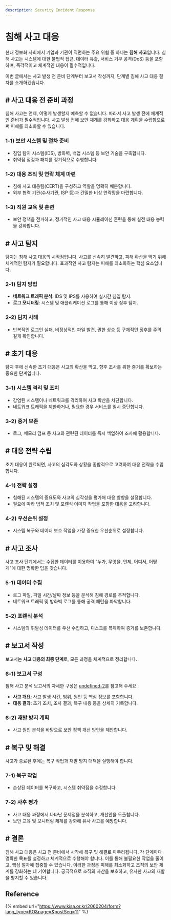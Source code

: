 ```yaml
---
description: Security Incident Response
---
```


# 침해 사고 대응

현대 정보화 사회에서 기업과 기관이 직면하는 주요 위협 중 하나는 **침해 사고**입니다. 침해 사고는 시스템에 대한 불법적 접근, 데이터 유출, 서비스 거부 공격(DoS) 등을 포함하며, 즉각적이고 체계적인 대응이 필수적입니다.&#x20;

이번 글에서는 사고 발생 전 준비 단계부터 보고서 작성까지, 단계별 침해 사고 대응 절차를 소개하겠습니다.



## # 사고 대응 전 준비 과정

침해 사고는 언제, 어떻게 발생할지 예측할 수 없습니다. 따라서 사고 발생 전에 체계적인 준비가 필수적입니다. 사고 발생 전에 보안 체계를 강화하고 대응 계획을 수립함으로써 피해를 최소화할 수 있습니다.

### 1-1) 보안 시스템 및 절차 준비

* 침입 탐지 시스템(IDS), 방화벽, 백업 시스템 등 보안 기술을 구축합니다.
* 취약점 점검과 패치를 정기적으로 수행합니다.

### 1-2) 대응 조직 및 연락 체계 마련

* 침해 사고 대응팀(CERT)을 구성하고 역할을 명확히 배분합니다.
* 외부 협력 기관(수사기관, ISP 등)과 긴밀한 비상 연락망을 마련합니다.

### 1-3) 직원 교육 및 훈련

* 보안 정책을 전파하고, 정기적인 사고 대응 시뮬레이션 훈련을 통해 실전 대응 능력을 강화합니다.



## # 사고 탐지

탐지는 침해 사고 대응의 시작점입니다. 사고를 신속히 발견하고, 피해 확산을 막기 위해 체계적인 탐지가 필요합니다. 효과적인 사고 탐지는 피해를 최소화하는 핵심 요소입니다.&#x20;

### 2-1) 탐지 방법

* **네트워크 트래픽 분석**: IDS 및 IPS를 사용하여 실시간 침입 탐지.
* **로그 모니터링**: 시스템 및 애플리케이션 로그를 통해 이상 징후 탐지.

### 2-2) 탐지 사례

* 반복적인 로그인 실패, 비정상적인 파일 발견, 권한 상승 등 구체적인 징후를 주의 깊게 확인합니다.



## # 초기 대응

탐지 후에 신속한 초기 대응은 사고의 확산을 막고, 향후 조사를 위한 증거를 확보하는 중요한 단계입니다.

### 3-1) 시스템 격리 및 조치

* 감염된 시스템이나 네트워크를 격리하여 사고 확산을 차단합니다.
* 네트워크 트래픽을 제한하거나, 필요한 경우 서비스를 일시 중단합니다.

### 3-2) 증거 보존

* 로그, 메모리 덤프 등 사고와 관련된 데이터를 즉시 백업하여 조사에 활용합니다.



## # 대응 전략 수립

초기 대응이 완료되면, 사고의 심각도와 상황을 종합적으로 고려하여 대응 전략을 수립합니다.

### 4-1) 전략 설정

* 침해된 시스템의 중요도와 사고의 심각성을 평가해 대응 방향을 설정합니다.
* 필요에 따라 법적 조치 및 포렌식 이미지 작업을 포함한 대응을 고려합니다.

### 4-2) 우선순위 설정

* 시스템 복구와 데이터 보호 작업을 가장 중요한 우선순위로 설정합니다.



## # 사고 조사

사고 조사 단계에서는 수집한 데이터를 이용하여 "누가, 무엇을, 언제, 어디서, 어떻게"에 대한 명확한 답을 찾습니다.

### 5-1) 데이터 수집

* 로그 파일, 파일 시간/날짜 정보 등을 분석해 침해 경로를 추적합니다.
* 네트워크 트래픽 및 방화벽 로그를 통해 공격 패턴을 파악합니다.

### 5-2) 포렌식 분석

* 시스템의 휘발성 데이터를 우선 수집하고, 디스크를 복제하여 증거를 보존합니다.



## # 보고서 작성

보고서는 **사고 대응의 최종 단계**로, 모든 과정을 체계적으로 정리합니다.

### 6-1) 보고서 구성

침해 사고 분석 보고서의 자세한 구성은 [undefined-2](undefined-2/ "mention")를 참고해 주세요.

* **사고 개요**: 사고 발생 시간, 범위, 원인 등 핵심 정보를 포함합니다.
* **대응 결과**: 초기 조치, 조사 결과, 복구 내용 등을 상세히 기록합니다.

### 6-2) 재발 방지 계획

* 사고 원인 분석을 바탕으로 보안 정책 개선 방안을 제안합니다.



## # 복구 및 해결

사고가 종료된 후에는 복구 작업과 재발 방지 대책을 실행해야 합니다.

### 7-1) 복구 작업

* 손상된 데이터를 복구하고, 시스템 취약점을 수정합니다.

### 7-2) 사후 평가

* 사고 대응 과정에서 나타난 문제점을 분석하고, 개선안을 도출합니다.
* 보안 교육 및 모니터링 체계를 강화해 유사 사고를 예방합니다.



## # 결론

침해 사고 대응은 사고 전 준비에서 시작해 복구 및 해결로 마무리됩니다. 각 단계마다 명확한 목표를 설정하고 체계적으로 수행해야 합니다. 이를 통해 불필요한 작업을 줄이고, 핵심 절차에 집중할 수 있습니다. 이러한 과정은 피해를 최소화하고 조직의 보안 체계를 강화하는 데 기여합니다. 궁극적으로 조직의 자산을 보호하고, 유사한 사고의 재발을 방지할 수 있습니다.

## Reference

{% embed url="https://www.kisa.or.kr/2060204/form?lang_type=KO&page=&postSeq=11" %}
